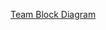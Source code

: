 [Team Block Diagram](https://app.diagrams.net/#G1LsnmtC_0yqygpe6SwZsEo5aEm-hS2SHc#%7B%22pageId%22%3A%22oZVccc-dhRBgYyiMRzVW%22%7D)
